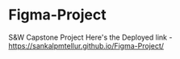 # Figma-Project
S&amp;W Capstone Project
Here's the Deployed link - https://sankalpmtellur.github.io/Figma-Project/
